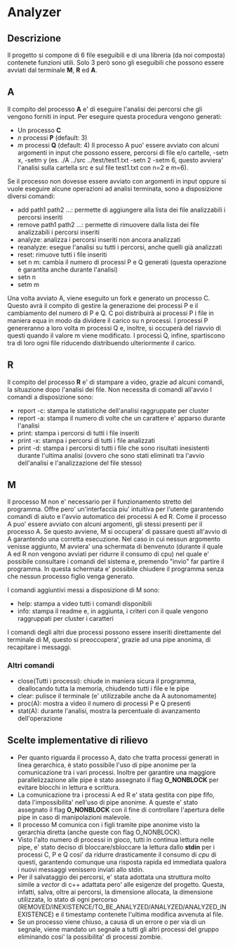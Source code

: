 # Analyzer
## Descrizione
Il progetto si compone di 6 file eseguibili e di una libreria (da noi composta) contenete funzioni utili. Solo 3 però sono gli eseguibili che possono essere avviati dal terminale **M**, **R** ed **A**.

## A
Il compito del processo **A** e' di eseguire l'analisi dei percorsi che gli vengono forniti in input. Per eseguire questa procedura vengono generati:
* Un processo **C**
* *n* processi **P** (default: 3)
* *m* processi **Q** (default: 4)
Il processo A puo' essere avviato con alcuni argomenti in input che possono essere, percorsi di file e/o cartelle, -setn x, -setm y (es. ./A ../src ../test/test1.txt -setn 2 -setm 6, questo avviera' l'analisi sulla cartella src e sul file test1.txt con n=2 e m=6).

Se il processo non dovesse essere avviato con argomenti in input oppure si vuole eseguire alcune operazioni ad analisi terminata, sono a disposizione diversi comandi:
* add path1 path2 ...: permette di aggiungere alla lista dei file analizzabili i percorsi inseriti
* remove path1 path2 ...: permette di rimuovere dalla lista dei file analizzabili i percorsi inseriti
* analyze: analizza i percorsi inseriti non ancora analizzati
* reanalyze: esegue l'analisi su tutti i percorsi, anche quelli già analizzati
* reset: rimuove tutti i file inseriti
* set n m: cambia il numero di processi P e Q generati (questa operazione è garantita anche durante l'analisi)
* setn n
* setm m

Una volta avviato A, viene eseguito un fork e generato un processo C. Questo avrà il compito di gestire la generazione dei processi P e il cambiamento del numero di P e Q. C poi distribuirà ai processi P i file in maniera equa in modo da dividere il carico su n processi. I processi P genereranno a loro volta m processi Q e, inoltre, si occuperà del riavvio di questi quando il valore m viene modificato. I processi Q, infine, spartiscono tra di loro ogni file riducendo distribuendo ulteriormente il carico.

## R
Il compito del processo **R** e' di stampare a video, grazie ad alcuni comandi, la situazione dopo l'analisi dei file. Non necessita di comandi all'avvio
I comandi a disposizione sono:
* report -c: stampa le statistiche dell'analisi raggruppate per cluster
* report -a: stampa il numero di volte che un carattere e' apparso durante l'analisi
* print: stampa i percorsi di tutti i file inseriti
* print -x: stampa i percorsi di tutti i file analizzati
* print -d: stampa i percorsi di tutti i file che sono risultati inesistenti durante l'ultima analisi (ovvero che sono stati eliminati tra l'avvio dell'analisi e l'analizzazione del file stesso)

## M
Il processo M non e' necessario per il funzionamento stretto del programma. Offre pero' un'interfaccia piu' intuitiva per l'utente garantendo comandi di aiuto e l'avvio automatico dei processi A ed R.
Come il processo A puo' essere avviato con alcuni argomenti, gli stessi presenti per il processo A. Se questo avviene, M si occupera' di passare questi all'avvio di A garantendo una corretta esecuzione. Nel caso in cui nessun argomento venisse aggiunto, M avviera' una schermata di benvenuto (durante il quale A ed R non vengono avviati per ridurre il consumo di cpu) nel quale e' possibile consultare i comandi del sistema e, premendo "invio" far partire il programma. In questa schermata e' possibile chiudere il programma senza che nessun processo figlio venga generato.

I comandi aggiuntivi messi a disposizione di M sono:
* help: stampa a video tutti i comandi disponibili
* info: stampa il readme e, in aggiunta, i criteri con il quale vengono raggruppati per cluster i caratteri

I comandi degli altri due processi possono essere inseriti direttamente del terminale di M, questo si preoccupera', grazie ad una pipe anonima, di recapitare i messaggi.

### Altri comandi
* close(Tutti i processi): chiude in maniera sicura il programma, deallocando tutta la memoria, chiudendo tutti i file e le pipe
* clear: pulisce il terminale (e' utilizzabile anche da A autonomamente)
* proc(A): mostra a video il numero di processi P e Q presenti
* stat(A): durante l'analisi, mostra la percentuale di avanzamento dell'operazione

## Scelte implementative di rilievo
* Per quanto riguarda il processo A, dato che tratta processi generati in linea gerarchica, è stato possibile l'uso di pipe anonime per la comunicazione tra i vari processi. Inoltre per garantire una maggiore parallelizzazione alle pipe è stato assegnato il flag **O_NONBLOCK** per evitare blocchi in lettura e scrittura.
* La comunicazione tra i processi A ed R e' stata gestita con pipe fifo, data l'impossibilita' nell'uso di pipe anonime. A queste e' stato assegnato il flag **O_NONBLOCK** con il fine di controllare l'apertura delle pipe in caso di manipolazioni malevole.
* Il processo M comunica con i figli tramite pipe anonime visto la gerarchia diretta (anche queste con flag O_NONBLOCK).
* Visto l'alto numero di processi in gioco, tutti in continua lettura nelle pipe, e' stato deciso di bloccare/sbloccare la lettura dallo **stdin** per i processi C, P e Q cosi' da ridurre drasticamente il consumo di *cpu* di questi, garantendo comunque una risposta rapida ed immediata qualora i nuovi messaggi venissero inviati allo stdin.
* Per il salvataggio dei percorsi, e' stata adottata una struttura molto simile a *vector* di c++ adattata pero' alle esigenze del progetto. Questa, infatti, salva, oltre ai percorsi, la dimensione allocata, la dimensione utilizzata, lo stato di ogni percorso (REMOVED/INEXISTENCE/TO_BE_ANALYZED/ANALYZED/ANALYZED_INEXISTENCE) e il timestamp contenete l'ultima modifica avvenuta al file.
* Se un processo viene chiuso, a causa di un errore o per via di un segnale, viene mandato un segnale a tutti gli altri processi del gruppo eliminando cosi' la possibilita' di processi zombie.